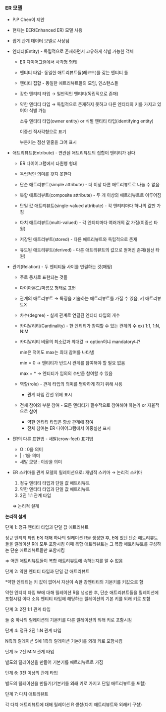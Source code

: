 ### ER 모델

- P.P Chen이 제안
- 현재는 EER(Enhanced ER) 모델 사용
- 쉽게 관계 데이터 모델로 사상됨

- 엔티티(Entity) - 독립적으로 존재하면서 고유하게 식별 가능한 객체
    - ER 다이어그램에서 사각형 형태
    
    - 엔티티 타입- 동일한 애트리뷰트들(레코드)를 갖는 엔티티 틀
    - 엔티티 집합 - 동일한 애트리뷰트들의 모임, 인스턴스들
    - 강한 엔티티 타입 → 일반적인 엔티티(독립적으로 존재)
    - 약한 엔티티 타입 → 독립적으로 존재하지 못하고 다른 엔티티의 키를 가지고 있어야 식별 가능
        
        소유 엔티티 타입(owner entity) or 식별 엔티티 타입(identifying entity)
        
        이중선 직사각형으로 표기
        
        부분키는 점선 밑줄을 그어 표시 
        
    
- 애트리뷰트(Entribute) - 연관된 애트리뷰트의 집합이 엔티티가 된다
    - ER 다이어그램에서 타원형 형태
    - 독립적인 의미를 갖지 못한다
    
    - 단순 애트리뷰트(simple attribute) - 더 이상 다른 애트리뷰트로 나눌 수 없음
    - 복합 애트리뷰트(composite attribute) - 두 개 이상의 애트리뷰트로 이루어짐
    - 단일 값 애트리뷰트(single-valued attribute) - 각 엔티티마다 하나의 값만 가짐
    - 다치 애트리뷰트(multi-valued) - 각 엔티티마다 여러개의 값 가짐(이중선 타원)
    - 저장된 애트리뷰트(stored) - 다른 애트리뷰트와 독립적으로 존재
    - 유도된 애트리뷰트(derived) - 다른 애트리뷰트의 값으로 얻어진 존재(점선 타원)

- 관계(Relation) - 두 엔티티들 사이를 연결하는 것(매핑)
    - 주로 동사로 표현되는 것들
    - 다이아몬드/마름모 형태로 표현
    - 관계의 애트리뷰트 → 특징을 기술하는 애트리뷰트를 가질 수 있음, 키 애트리뷰트X
    - 차수(degree) - 실제 관계로 연결된 엔티티 타입의 개수
    - 카디날리티(Cardinality) - 한 엔티티가 참여할 수 있는 관계의 수 ex) 1:1, 1:N, N:M
    - 카디날리티 비율의 최소값과 최대값 → option이냐 mandatory냐?
        
        min은 적어도 max는 최대 참여를 나타냄
        
        min = 0 → 엔티티가 반드시 관계를 참여해야 할 필요 없음
        
        max = * → 엔티티가 임의의 수만큼 참여할 수 있음
        
    - 역할(role) - 관계 타입의 의미를 명확하게 하기 위해 사용
        - 관계 타입 간선 위에 표시
    - 전체 참여와 부분 참여 - 모든 엔티티가 필수적으로 참여해야 하는가 or 자율적으로 참여
        - 약한 엔티티 타입은 항상 관계에 참여
        - 전체 참여는 ER 다이어그램에서 이중실선 표시
        
- ER의 다른 표현법 - 새발(crow-feet) 표기법
    - O : 0을 의미
    - |  : 1을 의미
    - 새발 모양 : 이상을 의미
    
- ER 스키마를 관계 모델의 릴레이션으로: 개념적 스키마 → 논리적 스키마
    1. 정규 엔티티 타입과 단일 값 애트리뷰트
    2. 약한 엔티티 타입과 단일 값 애트리뷰트
    3. 2진 1:1 관계 타입
    
    ⇒ 논리적 설계
    

**논리적 설계**

단계 1: 정규 엔티티 타입과 단일 값 애트리뷰트 

정규 엔티티 타입 E에 대해 하나의 릴레이션 R을 생성한 후, E에 있던 단순 애트리뷰트들을 릴레이션 R에 모두 포함시킴
이때 복합 애트리뷰트는 그 복합 애트리뷰트를 구성하는 단순 애트리뷰트들만 포함시킴

⇒ 어떤 애트리뷰트들이 복합 애트리뷰트에 속하는지를 알 수 없음

단계 2: 약한 엔티티 타입과 단일 값 애트리뷰트

*약한 엔티티는 키 값이 없어서 자신이 속한 강엔티티의 기본키를 키값으로 함

약한 엔티티 타입 W에 대해 릴레이션 R을 생성한 후, 단순 애트리뷰트들을 릴레이션에 포함시킴
이때 소유 엔티티 타입에 해당하는 릴레이션의 기본 키를 외래 키로 포함

단계 3: 2진 1:1 관계 타입

둘 중 하나의 릴레이션의 기본키를 다른 릴레이션의 외래 키로 포함시킴

단계 4: 정규 2진 1:N 관계 타입

N측의 릴레이션 S에 1측의 릴레이션 기본키를 외래 키로 포함시킴

단계 5: 2진 M:N 관계 타입

별도의 릴레이션을 만들어 기본키를 애트리뷰트로 가짐

단계 6: 3진 이상의 관계 타입

별도의 릴레이션을 만들기(기본키를 외래 키로 가지고 단일 애트리뷰트를 포함)

단계 7: 다치 애트리뷰트

각 다치 애트리뷰트에 대해 릴레이션 R 생성(다치 애트리뷰트와 외래키 구성)
